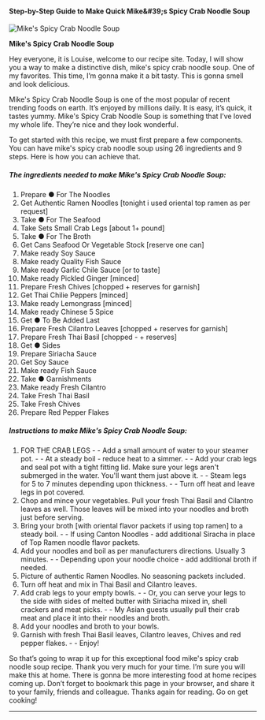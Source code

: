             

#### Step-by-Step Guide to Make Quick Mike&amp;#39;s Spicy Crab Noodle Soup

![Mike's Spicy Crab Noodle Soup](https://img-global.cpcdn.com/recipes/d5fc202cbe984694/751x532cq70/mikes-spicy-crab-noodle-soup-recipe-main-photo.jpg)

**Mike's Spicy Crab Noodle Soup**

Hey everyone, it is Louise, welcome to our recipe site. Today, I will show you a way to make a distinctive dish, mike's spicy crab noodle soup. One of my favorites. This time, I’m gonna make it a bit tasty. This is gonna smell and look delicious.

Mike's Spicy Crab Noodle Soup is one of the most popular of recent trending foods on earth. It’s enjoyed by millions daily. It is easy, it’s quick, it tastes yummy. Mike's Spicy Crab Noodle Soup is something that I’ve loved my whole life. They’re nice and they look wonderful.

To get started with this recipe, we must first prepare a few components. You can have mike's spicy crab noodle soup using 26 ingredients and 9 steps. Here is how you can achieve that.

##### The ingredients needed to make Mike's Spicy Crab Noodle Soup:

1.  Prepare ● For The Noodles
2.  Get Authentic Ramen Noodles \[tonight i used oriental top ramen as per request\]
3.  Take ● For The Seafood
4.  Take Sets Small Crab Legs \[about 1+ pound\]
5.  Take ● For The Broth
6.  Get Cans Seafood Or Vegetable Stock \[reserve one can\]
7.  Make ready Soy Sauce
8.  Make ready Quality Fish Sauce
9.  Make ready Garlic Chile Sauce \[or to taste\]
10.  Make ready Pickled Ginger \[minced\]
11.  Prepare Fresh Chives \[chopped + reserves for garnish\]
12.  Get Thai Chilie Peppers \[minced\]
13.  Make ready Lemongrass \[minced\]
14.  Make ready Chinese 5 Spice
15.  Get ● To Be Added Last
16.  Prepare Fresh Cilantro Leaves \[chopped + reserves for garnish\]
17.  Prepare Fresh Thai Basil \[chopped - + reserves\]
18.  Get ● Sides
19.  Prepare Siriacha Sauce
20.  Get Soy Sauce
21.  Make ready Fish Sauce
22.  Take ● Garnishments
23.  Make ready Fresh Cilantro
24.  Take Fresh Thai Basil
25.  Take Fresh Chives
26.  Prepare Red Pepper Flakes

##### Instructions to make Mike's Spicy Crab Noodle Soup:

1.  FOR THE CRAB LEGS - - Add a small amount of water to your steamer pot. - - At a steady boil - reduce heat to a simmer. - - Add your crab legs and seal pot with a tight fitting lid. Make sure your legs aren't submerged in the water. You'll want them just above it. - - Steam legs for 5 to 7 minutes depending upon thickness. - - Turn off heat and leave legs in pot covered.
2.  Chop and mince your vegetables. Pull your fresh Thai Basil and Cilantro leaves as well. Those leaves will be mixed into your noodles and broth just before serving.
3.  Bring your broth \[with oriental flavor packets if using top ramen\] to a steady boil. - - If using Canton Noodles - add additional Siracha in place of Top Ramen noodle flavor packets.
4.  Add your noodles and boil as per manufacturers directions. Usually 3 minutes. - - Depending upon your noodle choice - add additional broth if needed.
5.  Picture of authentic Ramen Noodles. No seasoning packets included.
6.  Turn off heat and mix in Thai Basil and Cilantro leaves.
7.  Add crab legs to your empty bowls. - - Or, you can serve your legs to the side with sides of melted butter with Siriacha mixed in, shell crackers and meat picks. - - My Asian guests usually pull their crab meat and place it into their noodles and broth.
8.  Add your noodles and broth to your bowls.
9.  Garnish with fresh Thai Basil leaves, Cilantro leaves, Chives and red pepper flakes. - - Enjoy!

So that’s going to wrap it up for this exceptional food mike's spicy crab noodle soup recipe. Thank you very much for your time. I’m sure you will make this at home. There is gonna be more interesting food at home recipes coming up. Don’t forget to bookmark this page in your browser, and share it to your family, friends and colleague. Thanks again for reading. Go on get cooking!

* * *